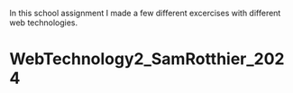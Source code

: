 In this school assignment I made a few different excercises with different web technologies.

# WebTechnology2_SamRotthier_2024


